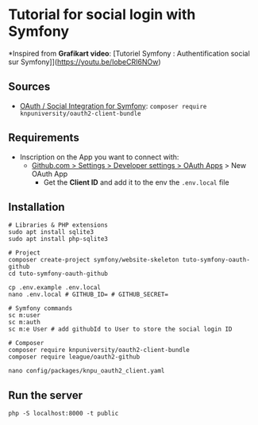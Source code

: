 # Tutorial for social login with Symfony

*Inspired from **Grafikart video**: [Tutoriel Symfony : Authentification social sur Symfony]](https://youtu.be/IobeCRI6NOw)

## Sources

- [OAuth / Social Integration for Symfony](https://github.com/knpuniversity/oauth2-client-bundle): `composer require knpuniversity/oauth2-client-bundle`

## Requirements

- Inscription on the App you want to connect with:
    - [Github.com > Settings > Developer settings > OAuth Apps](https://github.com/organizations/Mushu-Tutorials/settings/applications/new) > New OAuth App
        - Get the **Client ID** and add it to the env  the `.env.local` file

## Installation

```shell
# Libraries & PHP extensions
sudo apt install sqlite3
sudo apt install php-sqlite3

# Project
composer create-project symfony/website-skeleton tuto-symfony-oauth-github
cd tuto-symfony-oauth-github

cp .env.example .env.local
nano .env.local # GITHUB_ID= # GITHUB_SECRET=

# Symfony commands
sc m:user
sc m:auth
sc m:e User # add githubId to User to store the social login ID

# Composer
composer require knpuniversity/oauth2-client-bundle
composer require league/oauth2-github

nano config/packages/knpu_oauth2_client.yaml
```

## Run the server

```shell
php -S localhost:8000 -t public
```